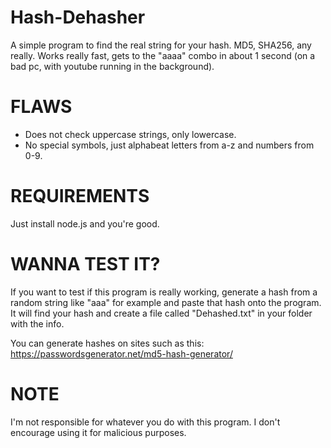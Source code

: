 # Hash-Dehasher
A simple program to find the real string for your hash. MD5, SHA256, any really. Works really fast, gets to the "aaaa" combo in about 1 second (on a bad pc, with youtube running in the background).

# FLAWS

- Does not check uppercase strings, only lowercase.
- No special symbols, just alphabeat letters from a-z and numbers from 0-9.

# REQUIREMENTS

Just install node.js and you're good.

# WANNA TEST IT?
If you want to test if this program is really working, generate a hash from a random string like "aaa" for example  and paste that hash onto the program. It will find your hash and create a file called "Dehashed.txt" in your folder with the info.

You can generate hashes on sites such as this: https://passwordsgenerator.net/md5-hash-generator/

# NOTE

I'm not responsible for whatever you do with this program. I don't encourage using it for malicious purposes.
